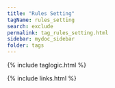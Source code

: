```yaml
---
title: "Rules Setting"
tagName: rules_setting
search: exclude
permalink: tag_rules_setting.html
sidebar: mydoc_sidebar
folder: tags
---
```

{% include taglogic.html %}

{% include links.html %}